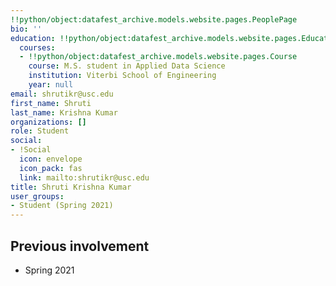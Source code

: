 ```yaml
---
!!python/object:datafest_archive.models.website.pages.PeoplePage
bio: ''
education: !!python/object:datafest_archive.models.website.pages.Education
  courses:
  - !!python/object:datafest_archive.models.website.pages.Course
    course: M.S. student in Applied Data Science
    institution: Viterbi School of Engineering
    year: null
email: shrutikr@usc.edu
first_name: Shruti
last_name: Krishna Kumar
organizations: []
role: Student
social:
- !Social
  icon: envelope
  icon_pack: fas
  link: mailto:shrutikr@usc.edu
title: Shruti Krishna Kumar
user_groups:
- Student (Spring 2021)
---
```



## Previous involvement

* Spring 2021

